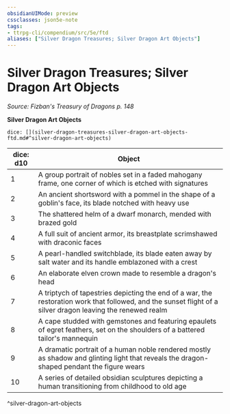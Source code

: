 ```yaml
---
obsidianUIMode: preview
cssclasses: json5e-note
tags:
- ttrpg-cli/compendium/src/5e/ftd
aliases: ["Silver Dragon Treasures; Silver Dragon Art Objects"]
---
```

# Silver Dragon Treasures; Silver Dragon Art Objects
*Source: Fizban's Treasury of Dragons p. 148* 

**Silver Dragon Art Objects**

`dice: [](silver-dragon-treasures-silver-dragon-art-objects-ftd.md#^silver-dragon-art-objects)`

| dice: d10 | Object |
|-----------|--------|
| 1 | A group portrait of nobles set in a faded mahogany frame, one corner of which is etched with signatures |
| 2 | An ancient shortsword with a pommel in the shape of a goblin's face, its blade notched with heavy use |
| 3 | The shattered helm of a dwarf monarch, mended with brazed gold |
| 4 | A full suit of ancient armor, its breastplate scrimshawed with draconic faces |
| 5 | A pearl-handled switchblade, its blade eaten away by salt water and its handle emblazoned with a crest |
| 6 | An elaborate elven crown made to resemble a dragon's head |
| 7 | A triptych of tapestries depicting the end of a war, the restoration work that followed, and the sunset flight of a silver dragon leaving the renewed realm |
| 8 | A cape studded with gemstones and featuring epaulets of egret feathers, set on the shoulders of a battered tailor's mannequin |
| 9 | A dramatic portrait of a human noble rendered mostly as shadow and glinting light that reveals the dragon-shaped pendant the figure wears |
| 10 | A series of detailed obsidian sculptures depicting a human transitioning from childhood to old age |
^silver-dragon-art-objects